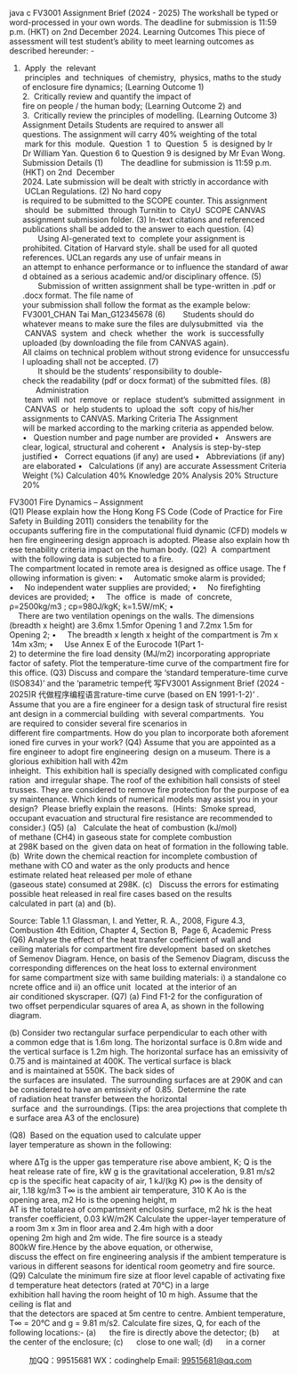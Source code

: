 java c
FV3001 Assignment Brief (2024 - 2025) The workshall be typed or word-processed in your own words. The deadline for submission is 11:59 p.m. (HKT) on 2nd December 2024. 
Learning Outcomes 
This piece of assessment will test student’s ability to meet learning outcomes as described hereunder: -
1.  Apply  the  relevant  principles  and  techniques  of chemistry,  physics, maths to the study of enclosure fire dynamics; (Learning Outcome 1) 
2.  Critically review and quantify the impact of fire on people / the human body; (Learning Outcome 2) and
3.  Critically review the principles of modelling. (Learning Outcome 3) 
Assignment Details 
Students are required to answer all questions. The assignment will carry 40% weighting of the total  mark for this  module.  Question  1  to  Question  5  is designed by Ir Dr William Yan. Question 6 to Question 9 is designed by Mr Evan Wong.
Submission Details 
(1)        The deadline for submission is 11:59 p.m. (HKT) on 2nd  December 2024. Late submission will be dealt with strictly in accordance with  UCLan Regulations.
(2) No hard copy is required to be submitted to the SCOPE counter. This assignment  should  be  submitted  through Turnitin to  CityU  SCOPE CANVAS assignment submission folder.
(3) In-text citations and referenced publications shall be added to the answer to each question.
(4)        Using AI-generated text to  complete your assignment is prohibited. Citation of Harvard style. shall be used for all quoted references. UCLan regards any use of unfair means in an attempt to enhance performance or to influence the standard of award obtained as a serious academic and/or disciplinary offence.
(5)        Submission of written assignment shall be type-written in .pdf or .docx format. The file name of your submission shall follow the format as the example below:
FV3001_CHAN Tai Man_G12345678
(6)        Students should do whatever means to make sure the files are dulysubmitted  via  the  CANVAS  system  and  check  whether  the  work  is successfully uploaded (by downloading the file from CANVAS again). All claims on technical problem without strong evidence for unsuccessful uploading shall not be accepted.
(7)        It should be the students’ responsibility to double-check the readability (pdf or docx format) of the submitted files.
(8)       Administration  team  will  not  remove  or  replace  student’s  submitted assignment  in  CANVAS  or  help students to  upload the  soft  copy of his/her assignments to CANVAS.
Marking Criteria 
The Assignment will be marked according to the marking criteria as appended below.
•   Question number and page number are provided
•   Answers are clear, logical, structural and coherent
•   Analysis is step-by-step justified
•   Correct equations (if any) are used
•   Abbreviations (if any) are elaborated
•   Calculations (if any) are accurate
Assessment Criteria 
Weight (%) 
Calculation 
40% 
Knowledge 
20% 
Analysis 
20% 
Structure 
20% 


FV3001 Fire Dynamics – Assignment 
(Q1) Please explain how the Hong Kong FS Code (Code of Practice for Fire Safety in Building 2011) considers the tenability for the occupants suffering fire in the computational fluid dynamic (CFD) models when fire engineering design approach is adopted. Please also explain how these tenability criteria impact on the human body.
(Q2)  A  compartment  with the following data is subjected to a fire. The compartment located in remote area is designed as office usage. The following information is given:
•     Automatic smoke alarm is provided;
•     No independent water supplies are provided;
•     No firefighting devices are provided;
•     The  office  is  made  of  concrete, ρ=2500kg/m3 ; cp=980J/kgK; k=1.5W/mK;
•     There are two ventilation openings on the walls. The dimensions (breadth x height) are 3.6mx 1.5mfor Opening 1 and 7.2mx 1.5m for Opening 2;
•     The breadth x length x height of the compartment is 7m x  14m x3m;
•     Use Annex E of the Eurocode 1(Part 1-2) to determine the fire load density (MJ/m2) incorporating appropriate factor of safety.
Plot the temperature-time curve of the compartment fire for this office.
(Q3) Discuss and compare the ‘standard temperature-time curve (ISO834)’ and the ‘parametric tempe代 写FV3001 Assignment Brief (2024 - 2025)R
代做程序编程语言rature-time curve (based on EN 1991-1-2)’ . Assume that you are a fire engineer for a design task of structural fire resistant design in a commercial building  with several compartments.  You are required to consider several fire scenarios in different fire compartments. How do you plan to incorporate both aforementioned fire curves in your work?
(Q4) Assume that you are appointed as a fire engineer to adopt fire engineering  design on a museum. There is a glorious exhibition hall with 42m inheight.  This exhibition hall is specially designed with complicated configuration  and irregular shape. The roof of the exhibition hall consists of steel trusses. They are considered to remove fire protection for the purpose of easy maintenance. Which kinds of numerical models may assist you in your design?  Please briefly explain the reasons.  (Hints:  Smoke spread, occupant evacuation and structural fire resistance are recommended to consider.)
(Q5)
(a)   Calculate the heat of combustion (kJ/mol) of methane (CH4) in gaseous state for complete combustion at 298K based on the  given data on heat of formation in the following table.
(b)  Write down the chemical reaction for incomplete combustion of methane with CO and water as the only products and hence estimate related heat released per mole of ethane (gaseous state) consumed at 298K.
(c)   Discuss the errors for estimating possible heat released in real fire cases based on the results calculated in part (a) and (b).

Source: Table 1.1 Glassman, I. and Yetter, R. A., 2008, Figure 4.3,
Combustion 4th Edition, Chapter 4, Section B,  Page 6, Academic Press
(Q6) Analyse the effect of the heat transfer coefficient of wall and ceiling materials for compartment fire development  based on sketches of Semenov Diagram. Hence, on basis of the Semenov Diagram, discuss the corresponding differences on the heat loss to external environment for same compartment size with same building materials: i) a standalone concrete office and ii) an office unit  located  at the interior of an air conditioned skyscraper.
(Q7)
(a) Find F1-2 for the configuration of two offset perpendicular squares of area A, as shown in the following diagram.

(b) Consider two rectangular surface perpendicular to each other with a common edge that is 1.6m long. The horizontal surface is 0.8m wide and the vertical surface is 1.2m high. The horizontal surface has an emissivity of 0.75 and is maintained at 400K. The vertical surface is black and is maintained at 550K. The back sides of the surfaces are insulated.  The surrounding surfaces are at 290K and can be considered to have an emissivity of  0.85.  Determine the rate of radiation heat transfer between the horizontal  surface  and  the surroundings. (Tips: the area projections that complete the surface area A3 of the enclosure)

(Q8)  Based on the equation used to calculate upper layer temperature as shown in the following:

where ΔTg is the upper gas temperature rise above ambient, K;
Q is the heat release rate of fire, kW 
g is the gravitational acceleration, 9.81 m/s2
cp is the specific heat capacity of air, 1 kJ/(kg K)
ρ∞ is the density of air, 1.18 kg/m3
T∞ is the ambient air temperature, 310 K
Ao is the opening area, m2
Ho is the opening height, m
AT is the totalarea of compartment enclosing surface, m2
hk is the heat transfer coefficient, 0.03 kW/m2K
Calculate the upper-layer temperature of a room 3m x 3m in floor area and 2.4m high with a door opening 2m high and 2m wide. The fire source is a steady 800kW fire.Hence by the above equation, or otherwise, discuss the effect on fire engineering analysis if the ambient temperature is various in different seasons for identical room geometry and fire source.(Q9) Calculate the minimum fire size at floor level capable of activating fixed temperature heat detectors (rated at 70°C) in a large exhibition hall having the room height of 10 m high. Assume that the ceiling is flat and that the detectors are spaced at 5m centre to centre. Ambient temperature, T∞ = 20°C and g = 9.81 m/s2. Calculate fire sizes, Q, for each of the following locations:-
(a)      the fire is directly above the detector;
(b)      at the center of the enclosure;
(c)      close to one wall;
(d)      in a corner



         
加QQ：99515681  WX：codinghelp  Email: 99515681@qq.com
